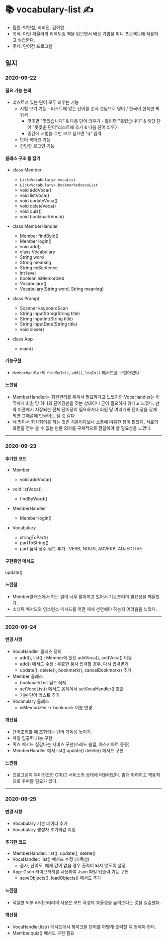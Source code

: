 # 📚 vocabulary-list ✍

- 팀원: 박민섭, 최희진, 김하연
- 목적: 마틴 파울러의 리팩토링 책을 읽으면서 배운 기법을 미니 프로젝트에 적용하고 실습한다.
- 주제: 단어장 프로그램

## 일지

### 2020-09-22
#### 필요 기능 논의
  - 리스트에 있는 단어 모두 띄우는 기능 
	- 시험 보기 기능 
    		- 리스트에 있는 단어를 순서 랜덤으로 영어 / 한국어 한쪽만 띄워서 
		- 맞추면 "맞았습니다" & 다음 단어 띄우기
        		- 틀리면 "틀렸습니다" & 해당 단어 "못맞춘 단어"리스트에 추가 & 다음 단어 띄우기 
		- 중간에 시험을 그만 보고 싶으면 "q" 입력
	- 단어 북마크 기능
	- 간단한 로그인 기능

#### 클래스 구조 틀 잡기
  - class Member
  	- `List<Vocabulary> vocaList`
	- `List<Vocabulary> bookmarkedvocaList`
	- void addVoca()
	- void listVoca()
	- void updateVoca()
	- void deleteVoca()
	- void quiz()
	- void bookmarkVoca()
    
- class MemberHandler
	- Member findById()
	- Member logIn()
	- void add()
	- class Vocabulary
	- String word
	- String meaning
	- String exSentence
	- int level
	- boolean isMemorized
	- Vocabulary()
	- Vocabulary(String word, String meaning)

 - class Prompt
	- Scanner keyboardScan
	- String inputString(String title)
	- String inputInt(String title)
	- String inputDate(String title)
	- void close()

- class App
	- main()

#### 기능구현
- `MemberHandler`의 `findById()`, `add()`, `logIn()` 메서드를 구현하였다.

#### 느낀점
- MemberHandler는 회원관리를 위해서 필요하다고 느꼈지만 VocaHandler는 아직까지 회원 당 하나의 단어장만을 갖는 상태이니 굳이 필요하지 않다고 느꼈다. 만약 어플에서 저장되는 전체 단어장이 필요하거나 회원 당 여러개의 단어장을 갖게 되면 그때쯤에 만들어도 될 것 같다.
- 세 명이서 화상회의를 하는 것은 처음이다보니 소통에 미흡한 점이 많았다. 서로의 화면을 전부 볼 수 없는 만큼 의사를 구체적으로 전달해야 할 필요성을 느꼈다.

--------------------------

### 2020-09-23

#### 추가한 코드

* Member 

  * void addVoca() 
* void listVoca()
  
  * findByWord() 
* MemberHandler  
  
  * Member logIn()
* Vocabulary
  * stringToPart()
  * partToString()
  * part 품사 상수 필드 추가 : VERB, NOUN, ADVERB, ADJECTIVE

#### 구현중인 메서드

update() 

#### 느낀점

* Member클래스에서 하는 일이 너무 많아지고 있어서 기능분리의 필요성을 깨달았다.
* 스태틱 메서드와 인스턴스 메서드를 어떤 때에 선언해야 하는지 어려움을 느꼈다.



___

### 2020-09-24

#### 변경 사항

- VocaHandler 클래스 정의
  - add(), list() : Member에 있던 addVoca(), addVoca() 이동
  - add() 메서드 수정 : 무효한 품사 입력할 경우, 다시 입력받기
  - update(), delete(), bookmark(), cancelBookmark() 추가
- Member 클래스
  - bookmarkList 필드 삭제
  - setVocaList() 메서드 몸체에서 setVocaHandler() 호출
  - 기본 단어 리스트 추가
- Vocanulary 클래스
  - isMemorized -> bookmark 이름 변경

#### 개선점

- 단어조회할 때 조회되는 단어 가독성 높이기
- 파일 입출력 기능 구현
- 퀴즈 메서드 실감나는 서비스 구현(스레드 슬립, 아스키아트 등등)
- MemberHandler 에서 list() update() delete() 메서드 구현

#### 느낀점

- 프로그램이 무미건조한 CRUD 서비스의 상태에 머물러있다. 좀더 화려하고 역동적으로 꾸며볼 필요가 있다.



---------

### 2020-09-25

#### 변경 사항

- Vocabulary 기본 데이터 추가
- Vocabulary 생성자 초기화값 지정

#### 추가한 코드

- MemberHandler: list(), update(), delete()
- VocaHandler: list() 메서드 수정 (가독성)
  - 품사, 난이도, 예제 값이 없을 경우 출력이 되지 않도록 설정 
- App: Gson 라이브러리를 사용하여 Json 파일 입출력 기능 구현
  - saveObjects(), loadObjects() 메서드 추가

#### 느낀점

- 적절한 외부 라이브러리의 사용은 코드 작성의 효율성을 높여준다는 것을 실감했다.

#### 개선점

- VocaHandler.list() 메서드에서 북마크된 단어를 어떻게 출력할 지 정해야 한다. 
- Member.quiz() 메서드 구현 필요